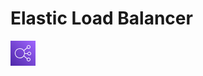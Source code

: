 # Elastic Load Balancer

<svg class="w-6 h-6" height="40" width="40" xmlns="http://www.w3.org/2000/svg"><defs><linearGradient x1="0%" y1="100%" x2="100%" y2="0%" id="Arch_Elastic-Load-Balancing_32_svg__a"><stop stop-color="#4D27A8" offset="0%"></stop><stop stop-color="#A166FF" offset="100%"></stop></linearGradient></defs><g fill="none" fill-rule="evenodd"><path d="M0 0h40v40H0z" fill="url(#Arch_Elastic-Load-Balancing_32_svg__a)"></path><path d="M15 27c-3.859 0-7-3.14-7-7s3.141-7 7-7 7 3.14 7 7-3.141 7-7 7m14 1c1.103 0 2 .897 2 2s-.897 2-2 2-2-.897-2-2 .897-2 2-2m0-20c1.103 0 2 .897 2 2s-.897 2-2 2-2-.897-2-2 .897-2 2-2m1 10.5c1.103 0 2 .897 2 2s-.897 2-2 2-2-.897-2-2 .897-2 2-2M22.931 21h4.12A2.997 2.997 0 0030 23.5c1.654 0 3-1.346 3-3s-1.346-3-3-3a2.997 2.997 0 00-2.949 2.5H23c0-1.489-.416-2.88-1.128-4.075l4.827-4.023A2.982 2.982 0 0029 13c1.654 0 3-1.346 3-3s-1.346-3-3-3-3 1.346-3 3c0 .361.074.702.191 1.022l-4.885 4.072A7.985 7.985 0 0015 12c-4.411 0-8 3.589-8 8s3.589 8 8 8a7.985 7.985 0 006.306-3.094l4.885 4.072c-.117.32-.191.661-.191 1.022 0 1.654 1.346 3 3 3s3-1.346 3-3-1.346-3-3-3c-.929 0-1.75.433-2.301 1.098l-4.827-4.023A7.927 7.927 0 0022.931 21" fill="#FFF"></path></g></svg>

